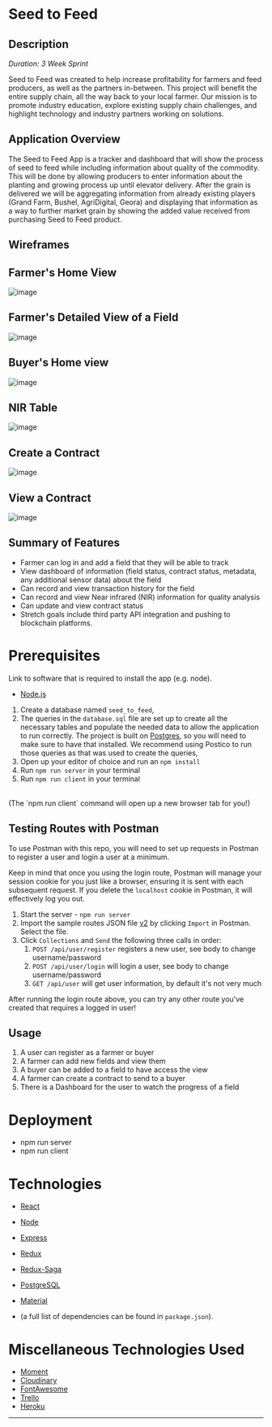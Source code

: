 # Seed to Feed

## Description

_Duration: 3 Week Sprint_

Seed to Feed was created to help increase profitability for farmers and feed producers, as well as the partners in-between. This project will benefit the entire supply chain, all the way back to your local farmer. Our mission is to promote industry education, explore existing supply chain challenges, and highlight technology and industry partners working on solutions.


## Application Overview

The Seed to Feed App is a tracker and dashboard that will show the process of seed to feed while including information about quality of the commodity. This will be done by allowing producers to enter information about the planting and growing process up until elevator delivery.  After the grain is delivered we will be aggregating information from already existing players (Grand Farm, Bushel, AgriDigital, Geora) and displaying that information as a way to further market grain by showing the added value received from purchasing Seed to Feed product.

<!--This will be for screen shots once we have views created-->
## Wireframes

Farmer's Home View
---
![image](https://user-images.githubusercontent.com/73319716/126553018-9870fae5-8a0a-4e68-8719-901511023d9c.png)


Farmer's Detailed View of a Field
---
![image](https://user-images.githubusercontent.com/73319716/126553152-0eea1660-3d6b-4df4-b866-0fc76b5ca1d3.png)

Buyer's Home view
---
![image](https://user-images.githubusercontent.com/73319716/126553207-a0d27906-7531-402e-8be5-3377399415b7.png)

NIR Table
---
![image](https://user-images.githubusercontent.com/73319716/126553267-50593b16-18d4-4a1e-87c1-2a27862f9319.png)

Create a Contract
---
![image](https://user-images.githubusercontent.com/73319716/126553313-64b7e213-dd19-423b-a059-77117b622992.png)

View a Contract
---

![image](https://user-images.githubusercontent.com/73319716/126553379-3e1cef45-a994-42ef-9298-9b186ff8f4bb.png)


## Summary of Features
- Farmer can log in and add a field that they will be able to track
- View dashboard of information (field status, contract status, metadata, any additional sensor data) about the field
- Can record and view transaction history for the field
- Can record and view Near infrared (NIR) information for quality analysis
- Can update and view contract status
- Stretch goals include third party API integration and pushing to blockchain platforms.


# Prerequisites

Link to software that is required to install the app (e.g. node).

- [Node.js](https://nodejs.org/en/)

1. Create a database named `seed_to_feed`,
2. The queries in the `database.sql` file are set up to create all the necessary tables and populate the needed data to allow the application to run correctly. The project is built on [Postgres](https://www.postgresql.org/download/), so you will need to make sure to have that installed. We recommend using Postico to run those queries as that was used to create the queries, 
3. Open up your editor of choice and run an `npm install`
4. Run `npm run server` in your terminal
5. Run `npm run client` in your terminal
<br/>
(The `npm run client` command will open up a new browser tab for you!)


## Testing Routes with Postman

To use Postman with this repo, you will need to set up requests in Postman to register a user and login a user at a minimum.

Keep in mind that once you using the login route, Postman will manage your session cookie for you just like a browser, ensuring it is sent with each subsequent request. If you delete the `localhost` cookie in Postman, it will effectively log you out.

1. Start the server - `npm run server`
2. Import the sample routes JSON file [v2](./PostmanPrimeSoloRoutesv2.json) by clicking `Import` in Postman. Select the file.
3. Click `Collections` and `Send` the following three calls in order:
   1. `POST /api/user/register` registers a new user, see body to change username/password
   2. `POST /api/user/login` will login a user, see body to change username/password
   3. `GET /api/user` will get user information, by default it's not very much

After running the login route above, you can try any other route you've created that requires a logged in user!

## Usage

1. A user can register as a farmer or buyer
2. A farmer can add new fields and view them
3. A buyer can be added to a field to have access the view
4. A farmer can create a contract to send to a buyer
5. There is a Dashboard for the user to watch the progress of a field


# Deployment
- npm run server
- npm run client

# Technologies

- [React](https://reactjs.org/)
- [Node](https://nodejs.org/en/)
- [Express](https://expressjs.com/)
- [Redux](https://redux.js.org/)
- [Redux-Saga](https://redux-saga.js.org/)
- [PostgreSQL](https://www.postgresql.org/)
- [Material](https://material-ui.com/)


- (a full list of dependencies can be found in `package.json`).



# Miscellaneous Technologies Used
- [Moment](https://momentjs.com/)
- [Cloudinary](https://cloudinary.com/)
- [FontAwesome](https://fontawesome.com/)
- [Trello](https://trello.com)
- [Heroku](https://www.heroku.com)

----------------------------------------------------------------------------------------------------------------------------
